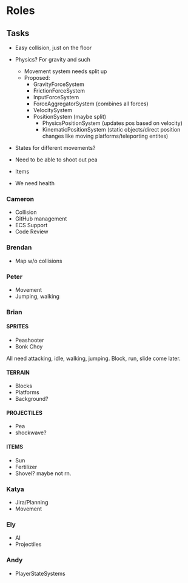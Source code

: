 
# Roles

## Tasks

- Easy collision, just on the floor
- Physics? For gravity and such
  - Movement system needs split up
  - Proposed:
    - GravityForceSystem
    - FrictionForceSystem
    - InputForceSystem
    - ForceAggregatorSystem (combines all forces)
    - VelocitySystem
    - PositionSystem (maybe split)
      - PhysicsPositionSystem (updates pos based on velocity)
      - KinematicPositionSystem (static objects/direct position changes like moving platforms/teleporting entites)

- States for different movements?
- Need to be able to shoot out pea
- Items
- We need health

### Cameron

- Collision
- GitHub management
- ECS Support
- Code Review

### Brendan

- Map w/o collisions

### Peter

- Movement
- Jumping, walking

### Brian

#### SPRITES

- Peashooter
- Bonk Choy
  
All need attacking, idle, walking, jumping. Block, run, slide come later.

#### TERRAIN

- Blocks
- Platforms
- Background?

#### PROJECTILES

- Pea
- shockwave?

#### ITEMS

- Sun
- Fertilizer
- Shovel? maybe not rn.
  
### Katya

- Jira/Planning
- Movement
  
### Ely

- AI
- Projectiles
  
### Andy

- PlayerStateSystems
